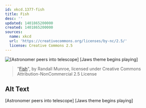 ```yaml
---
id: xkcd.1377-fish
title: Fish
desc: ''
updated: 1401865200000
created: 1401865200000
sources:
  name: xkcd
  url: 'https://creativecommons.org/licenses/by-nc/2.5/'
  license: Creative Commons 2.5
---
```

![\[Astronomer peers into telescope\] [Jaws theme begins playing]](https://imgs.xkcd.com/comics/fish.png)
> "[Fish](https://xkcd.com/1377/)", by Randall Munroe, licensed under Creative Commons Attribution-NonCommercial 2.5 License

## Alt Text
\[Astronomer peers into telescope\] [Jaws theme begins playing]
